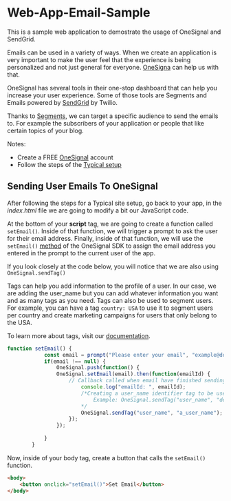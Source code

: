 # Web-App-Email-Sample

This is a sample web application to demostrate the usage of OneSignal and SendGrid. 

Emails can be used in a variety of ways. When we create an application is very important to make the user feel that the experience is being personalized and not just general for everyone. [OneSigna](https://onesignal.com) can help us with that. 

OneSignal has several tools in their one-stop dashboard that can help you increase your user experience. Some of those tools are Segments and Emails powered by [SendGrid](https://sendgrid.com/) by Twilio.

Thanks to [Segments](https://documentation.onesignal.com/docs/segmentation/), we can target a specific audience to send the emails to. For example the subscribers of your application or people that like certain topics of your blog.

Notes:
* Create a FREE [OneSignal](https://onesignal.com/) account 
* Follow the steps of the  [Typical setup](https://documentation.onesignal.com/docs/web-push-typical-setup)

## Sending User Emails To OneSignal

After following the steps for a Typical site setup, go back to your app, in the *index.html* file we are going to modify a bit our JavaScript code. 

At the bottom of your **script** tag, we are going to create a function called `setEmail()`. Inside of that function, we will trigger a prompt to ask the user for their email address. Finally, inside of that function, we will use the `setEmail()`  [method](https://documentation.onesignal.com/docs/email-quickstart) of the OneSignal SDK to assign the email address you entered in the prompt to the current user of the app.

If you look closely at the code below, you will notice that we are also using `OneSignal.sendTag()`

Tags can help you add information to the profile of a user. In our case, we are adding the user_name but you can add whatever information you want and as many tags as you need. Tags can also be used to segment users. For example, you can have a tag `country: USA` to use it to segment users per country and create marketing campaigns for users that only belong to the USA.

To learn more about tags, visit our [documentation](https://documentation.onesignal.com/docs/add-user-data-tags).

```javascript
function setEmail() {
            const email = prompt("Please enter your email", "example@domain.com");
            if(email !== null) {
                OneSignal.push(function() {
                OneSignal.setEmail(email).then(function(emailId) {
                    // Callback called when email have finished sending
                        console.log("emailId: ", emailId);
                        /*Creating a user_name identifier tag to be used in the email
                            Example: OneSignal.sendTag("user_name", "devpato");   
                        */
                        OneSignal.sendTag("user_name", "a_user_name");   
                    }); 
                });
                
            }
        }

```

Now, inside of your body tag, create a button that calls the `setEmail()` function.

```html
<body>
    <button onclick="setEmail()">Set Email</button>
</body>
```
